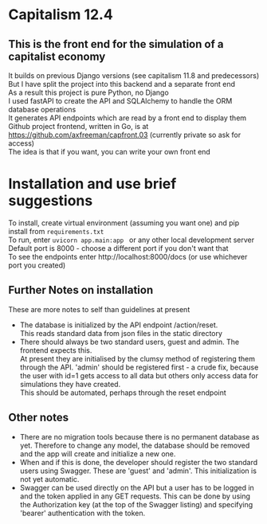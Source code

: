 # Capitalism 12.4
## This is the front end for the simulation of a capitalist economy 
It builds on previous Django versions (see capitalism 11.8 and predecessors)  
But I have split the project into this backend and a separate front end  
As a result this project is pure Python, no Django  
I used fastAPI to create the API and SQLAlchemy to handle the ORM database operations  
It generates API endpoints which are read by a front end to display them  
Github project frontend, written in Go, is at https://github.com/axfreeman/capfront.03 (currently private so ask for access)  
The idea is that if you want, you can write your own front end  

# Installation and use brief suggestions  
To install, create virtual environment (assuming you want one) and pip install from ``requirements.txt``  
To run, enter ``uvicorn app.main:app `` or any other local development server  
Default port is 8000 - choose a different port if you don't want that  
To see the endpoints enter http://localhost:8000/docs (or use whichever port you created)  

## Further Notes on installation
These are more notes to self than guidelines at present  
* The database is initialized by the API endpoint /action/reset.  
  This reads standard data from json files in the static directory  
* There should always be two standard users, guest and admin. The frontend expects this.  
At present they are initialised by the clumsy method of registering them through the API.
'admin' should be registered first - a crude fix, because the user with id=1 gets access to all data but others only access data for simulations they have created.    
This should be automated, perhaps through the reset endpoint  

## Other notes

* There are no migration tools because there is no permanent database as yet. Therefore to change any model, the database should be removed and the app will create and initialize a new one.  
* When and if this is done, the developer should register the two standard users using Swagger. These are 'guest' and 'admin'. This initialization is not yet automatic.  
* Swagger can be used directly on the API but a user has to be logged in and the token applied in any GET requests. This can be done by using the Authorization key (at the top of the Swagger listing) and specifying 'bearer' authentication with the token.  

